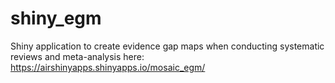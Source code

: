 # shiny_egm

Shiny application to create evidence gap maps when conducting systematic reviews and meta-analysis here: https://airshinyapps.shinyapps.io/mosaic_egm/
